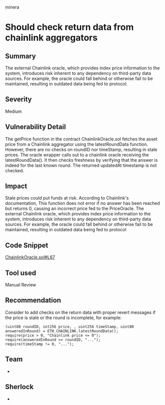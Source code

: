 minera
# Should check return data from chainlink aggregators

## Summary

The external Chainlink oracle, which provides index price information to the system, introduces risk inherent to any dependency on third-party data sources. For example, the oracle could fall behind or otherwise fail to be maintained, resulting in outdated data being fed to protocol.

## Severity
Medium

## Vulnerability Detail

The getPrice function in the contract ChainlinkOracle.sol fetches the asset price from a Chainlink aggregator using the latestRoundData function. However, there are no checks on roundID nor timeStamp, resulting in stale prices. The oracle wrapper calls out to a chainlink oracle receiving the latestRoundData(). It then checks freshness by verifying that the answer is indeed for the last known round. The returned updatedAt timestamp is not checked.

## Impact

Stale prices could put funds at risk. According to Chainlink's documentation, This function does not error if no answer has been reached but returns 0, causing an incorrect price fed to the PriceOracle. The external Chainlink oracle, which provides index price information to the system, introduces risk inherent to any dependency on third-party data sources. For example, the oracle could fall behind or otherwise fail to be maintained, resulting in outdated data being fed to protocol

## Code Snippet

[ChainlinkOracle.sol#L67](https://github.com/sherlock-audit/2022-08-sentiment-defsec/blob/main/oracle/src/chainlink/ChainlinkOracle.sol#L67)

## Tool used
Manual Review

## Recommendation

Consider to add checks on the return data with proper revert messages if the price is stale or the round is incomplete, for example:

```solidity
(uint80 roundID, int256 price, , uint256 timeStamp, uint80 answeredInRound) = ETH_CHAINLINK.latestRoundData();
require(price > 0, "Chainlink price <= 0"); 
require(answeredInRound >= roundID, "...");
require(timeStamp != 0, "...");
```

## Team  
-

## Sherlock  
- 
